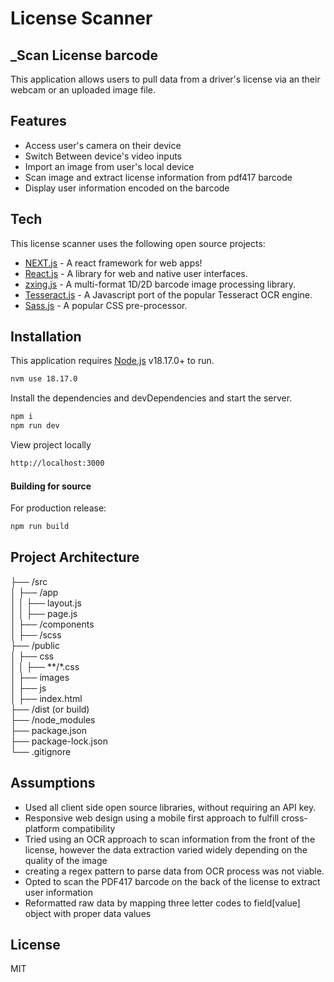 # License Scanner
## _Scan License barcode

This application allows users to pull data from a driver's license via an their webcam or an uploaded image file.

## Features

- Access user's camera on their device
- Switch Between device's video inputs
- Import an image from user's local device
- Scan image and extract license information from pdf417 barcode
- Display user information encoded on the barcode

## Tech

This license scanner uses the following open source projects:

- [NEXT.js] - A react framework for web apps!
- [React.js] - A library for web and native user interfaces.
- [zxing.js] - A multi-format 1D/2D barcode image processing library.
- [Tesseract.js] - A Javascript port of the popular Tesseract OCR engine.
- [Sass.js] - A popular CSS pre-processor.

## Installation

This application requires [Node.js](https://nodejs.org/) v18.17.0+ to run.
```sh
nvm use 18.17.0
```

Install the dependencies and devDependencies and start the server.

```sh
npm i
npm run dev
```
View project locally 
```sh
http://localhost:3000
```

#### Building for source

For production release:

```sh
npm run build
```

## Project Architecture

├── /src  
│   ├── /app  
│   │   ├── layout.js  
│   │   ├── page.js  
│   ├── /components  
│   ├── /scss  
├── /public  
│   ├── css  
│   │   ├── **/*.css  
│   ├── images  
│   ├── js  
│   ├── index.html  
├── /dist (or build)  
├── /node_modules  
├── package.json  
├── package-lock.json  
└── .gitignore   


## Assumptions

- Used all client side open source libraries, without requiring an API key. 
- Responsive web design using a mobile first approach to fulfill cross-platform compatibility
- Tried using an OCR approach to scan information from the front of the license, however the data extraction varied widely depending on the quality of the image
- creating a regex pattern to parse data from OCR process was not viable.
- Opted to scan the PDF417 barcode on the back of the license to extract user information
- Reformatted raw data by mapping three letter codes to field[value] object with proper data values


## License

MIT

[//]: # (These are reference links used in the body of this note and get stripped out when the markdown processor does its job.)


   [Sass.js]: <https://sass-lang.com>
   [zxing.js]: <https://github.com/zxing-js/browser>
   [Tesseract.js]: <https://tesseract.projectnaptha.com/>
   [NEXT.js]: <https://nextjs.org>
   [React.js]: <https://react.devm>